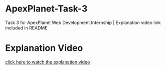 # ApexPlanet-Task-3
Task 3 for ApexPlanet Web Development Internship | Explanation video link included in README

# Explanation Video
[click here to watch the explanation video](https://www.linkedin.com/posts/p-sathvika-a618a8324_apexplanetsoftwarepvtltd-webdevelopment-javascript-activity-7334550460046999552-dZAf?utm_source=share&utm_medium=member_desktop&rcm=ACoAAFIAhekBiXleA9lHMcvuBvGJ9lAnJSic6xg)
